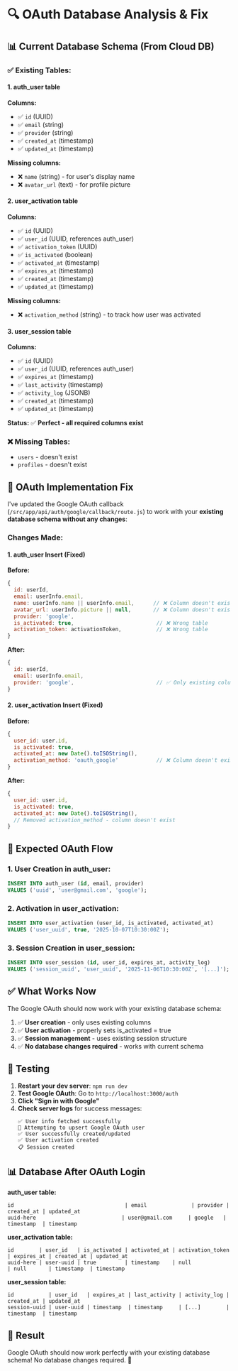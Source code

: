 # 🔍 OAuth Database Analysis & Fix

## 📊 Current Database Schema (From Cloud DB)

### ✅ **Existing Tables:**

#### **1. auth_user table**
**Columns:**
- ✅ `id` (UUID)
- ✅ `email` (string)
- ✅ `provider` (string)
- ✅ `created_at` (timestamp)
- ✅ `updated_at` (timestamp)

**Missing columns:**
- ❌ `name` (string) - for user's display name
- ❌ `avatar_url` (text) - for profile picture

#### **2. user_activation table**
**Columns:**
- ✅ `id` (UUID)
- ✅ `user_id` (UUID, references auth_user)
- ✅ `activation_token` (UUID)
- ✅ `is_activated` (boolean)
- ✅ `activated_at` (timestamp)
- ✅ `expires_at` (timestamp)
- ✅ `created_at` (timestamp)
- ✅ `updated_at` (timestamp)

**Missing columns:**
- ❌ `activation_method` (string) - to track how user was activated

#### **3. user_session table**
**Columns:**
- ✅ `id` (UUID)
- ✅ `user_id` (UUID, references auth_user)
- ✅ `expires_at` (timestamp)
- ✅ `last_activity` (timestamp)
- ✅ `activity_log` (JSONB)
- ✅ `created_at` (timestamp)
- ✅ `updated_at` (timestamp)

**Status:** ✅ **Perfect - all required columns exist**

### ❌ **Missing Tables:**
- `users` - doesn't exist
- `profiles` - doesn't exist

## 🔧 **OAuth Implementation Fix**

I've updated the Google OAuth callback (`/src/app/api/auth/google/callback/route.js`) to work with your **existing database schema without any changes**:

### **Changes Made:**

#### **1. auth_user Insert (Fixed)**
**Before:**
```javascript
{
  id: userId,
  email: userInfo.email,
  name: userInfo.name || userInfo.email,      // ❌ Column doesn't exist
  avatar_url: userInfo.picture || null,       // ❌ Column doesn't exist
  provider: 'google',
  is_activated: true,                          // ❌ Wrong table
  activation_token: activationToken,           // ❌ Wrong table
}
```

**After:**
```javascript
{
  id: userId,
  email: userInfo.email,
  provider: 'google',                          // ✅ Only existing columns
}
```

#### **2. user_activation Insert (Fixed)**
**Before:**
```javascript
{
  user_id: user.id,
  is_activated: true,
  activated_at: new Date().toISOString(),
  activation_method: 'oauth_google'            // ❌ Column doesn't exist
}
```

**After:**
```javascript
{
  user_id: user.id,
  is_activated: true,
  activated_at: new Date().toISOString(),
  // Removed activation_method - column doesn't exist
}
```

## 🚀 **Expected OAuth Flow**

### **1. User Creation in auth_user:**
```sql
INSERT INTO auth_user (id, email, provider) 
VALUES ('uuid', 'user@gmail.com', 'google');
```

### **2. Activation in user_activation:**
```sql
INSERT INTO user_activation (user_id, is_activated, activated_at) 
VALUES ('user_uuid', true, '2025-10-07T10:30:00Z');
```

### **3. Session Creation in user_session:**
```sql
INSERT INTO user_session (id, user_id, expires_at, activity_log) 
VALUES ('session_uuid', 'user_uuid', '2025-11-06T10:30:00Z', '[...]');
```

## ✅ **What Works Now**

The Google OAuth should now work with your existing database schema:

1. ✅ **User creation** - only uses existing columns
2. ✅ **User activation** - properly sets is_activated = true
3. ✅ **Session management** - uses existing session structure
4. ✅ **No database changes required** - works with current schema

## 🧪 **Testing**

1. **Restart your dev server**: `npm run dev`
2. **Test Google OAuth**: Go to `http://localhost:3000/auth`
3. **Click "Sign in with Google"**
4. **Check server logs** for success messages:
   ```
   ✅ User info fetched successfully
   💾 Attempting to upsert Google OAuth user
   ✅ User successfully created/updated
   ✅ User activation created
   📋 Session created
   ```

## 📊 **Database After OAuth Login**

**auth_user table:**
```
id                                   | email              | provider | created_at | updated_at
uuid-here                           | user@gmail.com     | google   | timestamp  | timestamp
```

**user_activation table:**
```
id        | user_id   | is_activated | activated_at | activation_token | expires_at | created_at | updated_at
uuid-here | user-uuid | true         | timestamp    | null             | null       | timestamp  | timestamp
```

**user_session table:**
```
id           | user_id   | expires_at | last_activity | activity_log | created_at | updated_at
session-uuid | user-uuid | timestamp  | timestamp     | [...]        | timestamp  | timestamp
```

## 🎯 **Result**

Google OAuth should now work perfectly with your existing database schema! No database changes required. 🚀

